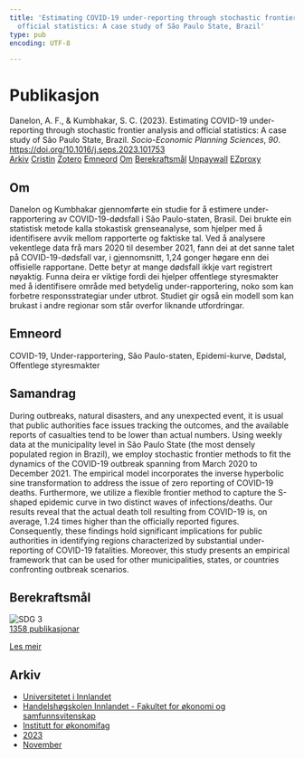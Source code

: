 ```yaml
---
title: 'Estimating COVID-19 under-reporting through stochastic frontier analysis and
  official statistics: A case study of São Paulo State, Brazil'
type: pub
encoding: UTF-8

---
```

<h1>Publikasjon</h1>
<article id="csl-bib-container-SBRQ4MXU" class="csl-bib-container">
  <div class="csl-bib-body"> <div class="csl-entry">Danelon, A. F., &#38; Kumbhakar, S. C. (2023). Estimating COVID-19 under-reporting through stochastic frontier analysis and official statistics: A case study of São Paulo State, Brazil. <i>Socio-Economic Planning Sciences</i>, <i>90</i>. <a href="https://doi.org/10.1016/j.seps.2023.101753">https://doi.org/10.1016/j.seps.2023.101753</a></div> </div>
  <div class="csl-bib-buttons">
    <a href="#taxonomy-article-SBRQ4MXU" alt="archive" class="csl-bib-button">Arkiv</a>
    <a href="https://app.cristin.no/results/show.jsf?id=2204160" alt="Cristin" class="csl-bib-button">Cristin</a>
    <a href="http://zotero.org/groups/5881554/items/SBRQ4MXU" alt="Zotero" class="csl-bib-button">Zotero</a>
    <a href="#keywords-article-SBRQ4MXU" alt="keywords" class="csl-bib-button">Emneord</a>
    <a href="#about-article-SBRQ4MXU" alt="about_pub" class="csl-bib-button">Om</a>
    <a href="#sdg-article-SBRQ4MXU" alt="sdg" class="csl-bib-button">Berekraftsmål</a>
    <a href="https://doi.org/10.1016/j.seps.2023.101753" alt="Unpaywall" class="csl-bib-button">Unpaywall</a>
    <a href="https://doi.org/10.1016/j.seps.2023.101753" alt="EZproxy" class="csl-bib-button">EZproxy</a>
  </div>
  <div id="csl-bib-meta-container-SBRQ4MXU"></div>
</article>
<div id="csl-bib-meta-SBRQ4MXU" class="csl-bib-meta">
  <article id="about-article-SBRQ4MXU" class="about_pub-article">
    <h1>Om</h1>
    Danelon og Kumbhakar gjennomførte ein studie for å estimere under-rapportering av COVID-19-dødsfall i São Paulo-staten, Brasil. Dei brukte ein statistisk metode kalla stokastisk grenseanalyse, som hjelper med å identifisere avvik mellom rapporterte og faktiske tal. Ved å analysere vekentlege data frå mars 2020 til desember 2021, fann dei at det sanne talet på COVID-19-dødsfall var, i gjennomsnitt, 1,24 gonger høgare enn dei offisielle rapportane. Dette betyr at mange dødsfall ikkje vart registrert nøyaktig. Funna deira er viktige fordi dei hjelper offentlege styresmakter med å identifisere område med betydelig under-rapportering, noko som kan forbetre responsstrategiar under utbrot. Studiet gir også ein modell som kan brukast i andre regionar som står overfor liknande utfordringar.
  </article>
  <article id="keywords-article-SBRQ4MXU" class="keywords-article">
    <h1>Emneord</h1>
    COVID-19, Under-rapportering, São Paulo-staten, Epidemi-kurve, Dødstal, Offentlege styresmakter
  </article>
  <article id="abstract-article-SBRQ4MXU" class="abstract-article">
    <h1>Samandrag</h1>
    During outbreaks, natural disasters, and any unexpected event, it is usual that public authorities face issues tracking the outcomes, and the available reports of casualties tend to be lower than actual numbers. Using weekly data at the municipality level in São Paulo State (the most densely populated region in Brazil), we employ stochastic frontier methods to fit the dynamics of the COVID-19 outbreak spanning from March 2020 to December 2021. The empirical model incorporates the inverse hyperbolic sine transformation to address the issue of zero reporting of COVID-19 deaths. Furthermore, we utilize a flexible frontier method to capture the S-shaped epidemic curve in two distinct waves of infections/deaths. Our results reveal that the actual death toll resulting from COVID-19 is, on average, 1.24 times higher than the officially reported figures. Consequently, these findings hold significant implications for public authorities in identifying regions characterized by substantial under-reporting of COVID-19 fatalities. Moreover, this study presents an empirical framework that can be used for other municipalities, states, or countries confronting outbreak scenarios.
  </article>
  <article id="sdg-article-SBRQ4MXU" class="sdg-article">
    <h1>Berekraftsmål</h1>
    <div class="sdg-container"><div id="sdg3" class="sdg">
        <img src="{{< params subfolder >}}images/sdg/sdg03_nn.png" class="image" alt="SDG 3">
        <div class="sdg-overlay">
          <a href="{{< params subfolder >}}nn/archive/?sdg=3#archive" class="sdg-publication-count"><span>1358</span> publikasjonar</a>
          <p><a href="https://fn.no/om-fn/fns-baerekraftsmaal/god-helse-og-livskvalitet?lang=nno-NO" class="sdg-read-more">Les meir</a></p>
        </div>
      </div></div>
  </article>
  <article id="taxonomy-article-SBRQ4MXU" class="taxonomy-article">
    <h1>Arkiv</h1>
    <ul>
      <li><a href="{{< params subfolder >}}nn/archive/?key=3DCRN523">Universitetet i Innlandet</a></li>
      <li><a href="{{< params subfolder >}}nn/archive/?key=DU8Q9LN9">Handelshøgskolen Innlandet - Fakultet for økonomi og samfunnsvitenskap</a></li>
      <li><a href="{{< params subfolder >}}nn/archive/?key=3IQA89I8">Institutt for økonomifag</a></li>
      <li><a href="{{< params subfolder >}}nn/archive/?key=RD9NIUZB">2023</a></li>
      <li><a href="{{< params subfolder >}}nn/archive/?key=ESZUULME">November</a></li>
    </ul>
  </article>
</div>
